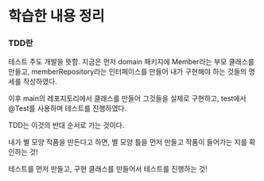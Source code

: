 # 학습한 내용 정리

### TDD란
테스트 주도 개발을 뜻함.
지금은 먼저 domain 패키지에 Member라는 부모 클래스를 만들고,
memberRepository라는 인터페이스를 만들어 내가 구현해야 하는 것들의 명세를 작성하였다.

이후 main의 레포지토리에서 클래스를 만들어 그것들을 실제로 구현하고,
test에서 @Test를 사용하며 테스트를 진행하였다.

TDD는 이것의 반대 순서로 가는 것이다.

내가 별 모양 작품을 만든다고 하면,
별 모양 틀을 먼저 만들고 작품이 들어가는 지를 확인하는 것!

테스트를 먼저 만들고, 구현 클래스를 만들어서 테스트를 진행하는 것!